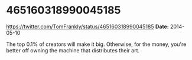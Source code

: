 # 465160318990045185
https://twitter.com/TomFrankly/status/465160318990045185
**Date:** 2014-05-10

The top 0.1% of creators will make it big. Otherwise, for the money, you're better off owning the machine that distributes their art.
